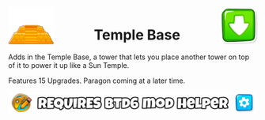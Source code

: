 <a href="https://github.com/doombubbles/temple-base/releases/latest/download/TempleBase.dll">
    <img align="left" alt="Icon" height="90" src="TempleBase.png">
    <img align="right" alt="Download" height="75" src="https://raw.githubusercontent.com/gurrenm3/BTD-Mod-Helper/master/BloonsTD6%20Mod%20Helper/Resources/DownloadBtn.png">
</a>

<h1 align="center">Temple Base</h1>

Adds in the Temple Base, a tower that lets you place another tower on top of it to power it up like a Sun Temple.

Features 15 Upgrades. Paragon coming at a later time.

[![Requires BTD6 Mod Helper](https://raw.githubusercontent.com/gurrenm3/BTD-Mod-Helper/master/banner.png)](https://github.com/gurrenm3/BTD-Mod-Helper#readme)
